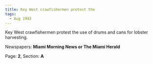 ```yaml
---  
title: Key West crawfishermen protest the  
tags:  
  - Aug 1943  
---  
```

  
Key West crawfishermen protest the use of drums and cans for lobster harvesting.  
  
Newspapers: **Miami Morning News or The Miami Herald**  
  
Page: **2**, Section: **A** 
